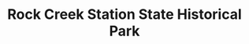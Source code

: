 ---
layout: repo
title: "Rock Creek Station State Historical Park"
id: 11555
permalink: repos/11555/
---